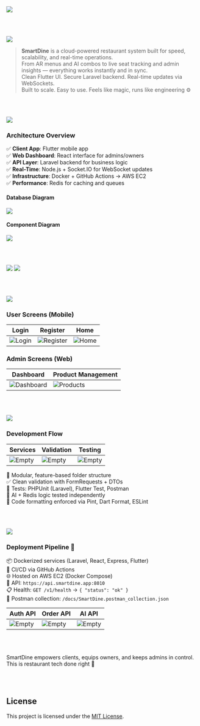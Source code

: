 <img src="./readme/title1.svg"/>

<br><br>

<!-- project overview -->
<img src="./readme/title2.svg"/>

> **SmartDine** is a cloud-powered restaurant system built for speed, scalability, and real-time operations.  
> From AR menus and AI combos to live seat tracking and admin insights — everything works instantly and in sync.  
> Clean Flutter UI. Secure Laravel backend. Real-time updates via WebSockets.  
> Built to scale. Easy to use. Feels like magic, runs like engineering ⚙️

<br><br>

<!-- System Design -->
<img src="./readme/title3.svg"/>

### Architecture Overview

✅ **Client App**: Flutter mobile app  
✅ **Web Dashboard**: React interface for admins/owners  
✅ **API Layer**: Laravel backend for business logic  
✅ **Real-Time**: Node.js + Socket.IO for WebSocket updates  
✅ **Infrastructure**: Docker + GitHub Actions → AWS EC2  
✅ **Performance**: Redis for caching and queues

#### Database Diagram

<img src="./readme/erd.svg"/>

#### Component Diagram

<img src="./readme/ComponentsDiagram.drawio.svg"/>

<br><br>

<!-- Project Highlights -->
<img src="./readme/title4.svg"/>

<img src="./readme/projectHighlight.svg"/>

<br><br>

<!-- Demo -->
<img src="./readme/title5.svg"/>

### User Screens (Mobile)

| Login                             | Register                                | Home                            |
| --------------------------------- | --------------------------------------- | ------------------------------- |
| ![Login](./readme/demo/login.png) | ![Register](./readme/demo/register.png) | ![Home](./readme/demo/home.png) |

### Admin Screens (Web)

| Dashboard                              | Product Management                    |
| -------------------------------------- | ------------------------------------- |
| ![Dashboard](./readme/demo/admin1.png) | ![Products](./readme/demo/admin2.png) |

<br><br>

<!-- Development & Testing -->
<img src="./readme/title6.svg"/>

### Development Flow

| Services                              | Validation                            | Testing                               |
| ------------------------------------- | ------------------------------------- | ------------------------------------- |
| ![Empty](./readme/demo/1440x1024.png) | ![Empty](./readme/demo/1440x1024.png) | ![Empty](./readme/demo/1440x1024.png) |

🧩 Modular, feature-based folder structure  
✅ Clean validation with FormRequests + DTOs  
🧪 Tests: PHPUnit (Laravel), Flutter Test, Postman  
🧠 AI + Redis logic tested independently  
🎯 Code formatting enforced via Pint, Dart Format, ESLint

<br><br>

<!-- Deployment -->
<img src="./readme/title7.svg"/>

### Deployment Pipeline 🚀

📦 Dockerized services (Laravel, React, Express, Flutter)  
🔁 CI/CD via GitHub Actions  
🌐 Hosted on AWS EC2 (Docker Compose)  
📶 API: `https://api.smartdine.app:8010`  
📋 Health: `GET /v1/health` → `{ "status": "ok" }`  
📄 Postman collection: `/docs/SmartDine.postman_collection.json`

| Auth API                              | Order API                             | AI API                                |
| ------------------------------------- | ------------------------------------- | ------------------------------------- |
| ![Empty](./readme/demo/1440x1024.png) | ![Empty](./readme/demo/1440x1024.png) | ![Empty](./readme/demo/1440x1024.png) |

<br><br>

SmartDine empowers clients, equips owners, and keeps admins in control.  
This is restaurant tech done right 🍴

<br><br>

## License

This project is licensed under the [MIT License](./LICENSE).
